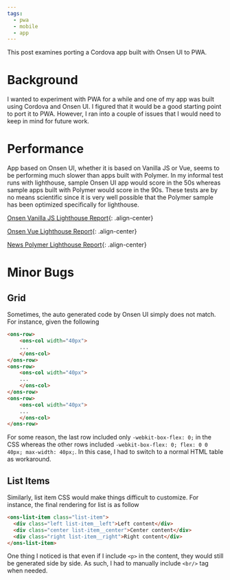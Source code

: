 ```yaml
---
tags:
  - pwa
  - mobile
  - app
---
```


This post examines porting a Cordova app built with Onsen UI to PWA.

# Background

I wanted to experiment with PWA for a while and one of my app was built using Cordova and Onsen UI. I figured that it would be a good starting point to port it to PWA. However, I ran into a couple of issues that I would need to keep in mind for future work.

# Performance

App based on Onsen UI, whether it is based on Vanilla JS or Vue, seems to be performing much slower than apps built with Polymer. In my informal test runs with lighthouse, sample Onsen UI app would score in the 50s whereas sample apps built with Polymer would score in the 90s. These tests are by no means scientific since it is very well possible that the Polymer sample has been optimized specifically for lighthouse.

[Onsen Vanilla JS Lighthouse Report]({{site.url}}/resources/2018-02-28-Porting-Cordova-to-PWA-Onsen-UI/Documents/onsen-vanilla-js-lighthouse-report.pdf "Onsen Vanilla JS Lighthouse Report"){: .align-center}

[Onsen Vue Lighthouse Report]({{site.url}}/resources/2018-02-28-Porting-Cordova-to-PWA-Onsen-UI/Documents/onsen-vue-lighthouse-report.pdf "Onsen Vue Lighthouse Report"){: .align-center}

[News Polymer Lighthouse Report]({{site.url}}/resources/2018-02-28-Porting-Cordova-to-PWA-Onsen-UI/Documents/news-polymer-project-lighthouse-report.pdf "News Polymer Lighthouse Report"){: .align-center}

# Minor Bugs

## Grid

Sometimes, the auto generated code by Onsen UI simply does not match. For instance, given the following

``` html
<ons-row>
    <ons-col width="40px">
    ...
    </ons-col>
</ons-row>
<ons-row>
    <ons-col width="40px">
    ...
    </ons-col>
</ons-row>
<ons-row>
    <ons-col width="40px">
    ...
    </ons-col>
</ons-row>
```

For some reason, the last row included only ```-webkit-box-flex: 0;``` in the CSS whereas the other rows included ```-webkit-box-flex: 0; flex: 0 0 40px; max-width: 40px;```. In this case, I had to switch to a normal HTML table as workaround.

## List Items

Similarly, list item CSS would make things difficult to customize. For instance, the final rendering for list is as follow

``` html
<ons-list-item class="list-item">
  <div class="left list-item__left">Left content</div>
  <div class="center list-item__center">Center content</div>
  <div class="right list-item__right">Right content</div>
</ons-list-item>
```

One thing I noticed is that even if I include ```<p>``` in the content, they would still be generated side by side. As such, I had to manually include ```<br/>``` tag when needed.